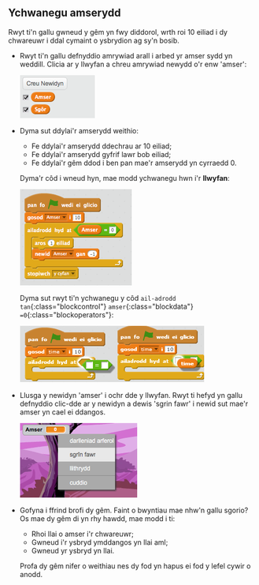 ## Ychwanegu amserydd

Rwyt ti'n gallu gwneud y gêm yn fwy diddorol, wrth roi 10 eiliad i dy chwareuwr i ddal cymaint o ysbrydion ag sy'n bosib.

+ Rwyt ti'n gallu defnyddio amrywiad arall i arbed yr amser sydd yn weddill. Clicia ar y llwyfan a chreu amrywiad newydd o'r enw 'amser':

	![screenshot](images/ghost-time.png)

+ Dyma sut ddylai'r amserydd weithio:

	+ Fe ddylai'r amserydd ddechrau ar 10 eiliad; 
	+ Fe ddylai'r amserydd gyfrif lawr bob eiliad; 
	+ Fe ddylai'r gêm ddod i ben pan mae'r amserydd yn cyrraedd 0.

	Dyma'r côd i wneud hyn, mae modd ychwanegu hwn i'r __llwyfan__:

	![screenshot](images/ghost-time-wait.png)

	Dyma sut rwyt ti'n ychwanegu y côd `ail-adrodd tan`{:class="blockcontrol"} `amser`{:class="blockdata"} `=0`{:class="blockoperators"}:

	![screenshot](images/ghost-timer-help.png)

+ Llusga y newidyn 'amser' i ochr dde y llwyfan.  Rwyt ti hefyd yn gallu defnyddio clic-dde ar y newidyn a dewis 'sgrin fawr' i newid sut mae'r amser yn cael ei ddangos.

	![screenshot](images/ghost-readout.png)

+ Gofyna i ffrind brofi dy gêm.  Faint o bwyntiau mae nhw'n gallu sgorio? Os mae dy gêm di yn rhy hawdd, mae modd i ti:

	+ Rhoi llai o amser i'r chwareuwr;
	+ Gwneud i'r ysbryd ymddangos yn llai aml;
	+ Gwneud yr ysbryd yn llai.

	Profa dy gêm nifer o weithiau nes dy fod yn hapus ei fod y lefel cywir o anodd.
